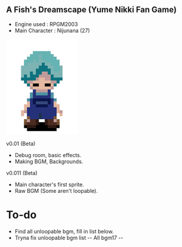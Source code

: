 ## A Fish's Dreamscape (Yume Nikki Fan Game)

- Engine used : RPGM2003
- Main Character : Nijunana (27)

![Nijunana](/SPRITE/Nijunana_Front.png)

v0.01 (Beta)
- Debug room, basic effects.
- Making BGM, Backgrounds.


v0.011 (Beta)
- Main character's first sprite.
- Raw BGM (Some aren't loopable).

# To-do
- Find all unloopable bgm, fill in list below.
- Tryna fix unloopable bgm list
-- All bgm17
-- 